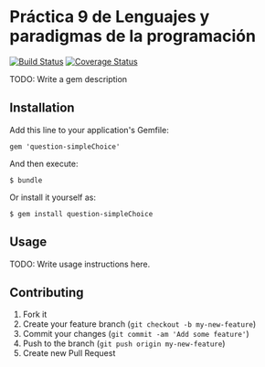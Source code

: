 # Práctica 9 de Lenguajes y paradigmas de la programación

[![Build Status](https://travis-ci.org/LPP1415/LPP_T_9.svg)](https://travis-ci.org/LPP1415/LPP_T_9)
[![Coverage Status](https://coveralls.io/repos/LPP1415/LPP_T_9/badge.png)](https://coveralls.io/r/LPP1415/LPP_T_9)

TODO: Write a gem description

## Installation

Add this line to your application's Gemfile:

    gem 'question-simpleChoice'

And then execute:

    $ bundle

Or install it yourself as:

    $ gem install question-simpleChoice

## Usage

TODO: Write usage instructions here.

## Contributing

1. Fork it
2. Create your feature branch (`git checkout -b my-new-feature`)
3. Commit your changes (`git commit -am 'Add some feature'`)
4. Push to the branch (`git push origin my-new-feature`)
5. Create new Pull Request
